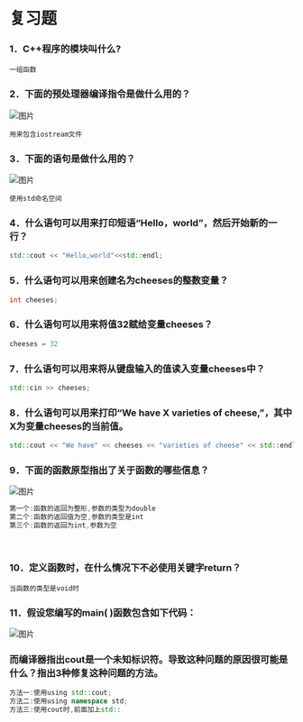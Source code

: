 # 复习题
### 1．C++程序的模块叫什么?
    一组函数

### 2．下面的预处理器编译指令是做什么用的？

![图片](https://tinify.cn/backend/opt/output/6a1sb6ck3m3vm6ppwafmqpxsgj99yv21/1.png)

    用来包含iostream文件

### 3．下面的语句是做什么用的？

![图片](https://tinify.cn/backend/opt/output/xyn325dnzv148canqd9gdwxfcp42y4ma/2.png)

    使用std命名空间
### 4．什么语句可以用来打印短语“Hello，world”，然后开始新的一行？
```C++
std::cout << "Hello,world"<<std::endl;
```
### 5．什么语句可以用来创建名为cheeses的整数变量？
```C++
int cheeses;
```
### 6．什么语句可以用来将值32赋给变量cheeses？
```C++
cheeses = 32
```
### 7．什么语句可以用来将从键盘输入的值读入变量cheeses中？
```C++
std::cin >> cheeses;
```
### 8．什么语句可以用来打印“We have X varieties of cheese,”，其中X为变量cheeses的当前值。
```C++
std::cout << "We have" << cheeses << "varieties of cheese" << std::endl;
```
### 9．下面的函数原型指出了关于函数的哪些信息？

![图片](https://tinify.cn/backend/opt/output/x9pscddnky2j6m24k4ke95w6np3z2cev/3.png)
<br>
```C++
第一个:函数的返回为整形,参数的类型为double
第二个:函数的返回值为空,参数的类型是int
第三个:函数的返回为int,参数为空
```
<br>

### 10．定义函数时，在什么情况下不必使用关键字return？
    当函数的类型是void时
### 11．假设您编写的main( )函数包含如下代码：

![图片](https://tinify.cn/backend/opt/output/esx92cmtzj4hmq601v5ja325yf9rxj19/4.png)

### 而编译器指出cout是一个未知标识符。导致这种问题的原因很可能是什么？指出3种修复这种问题的方法。

```C++
方法一:使用using std::cout;
方法二:使用using namespace std;
方法三:使用cout时,前面加上std::
```